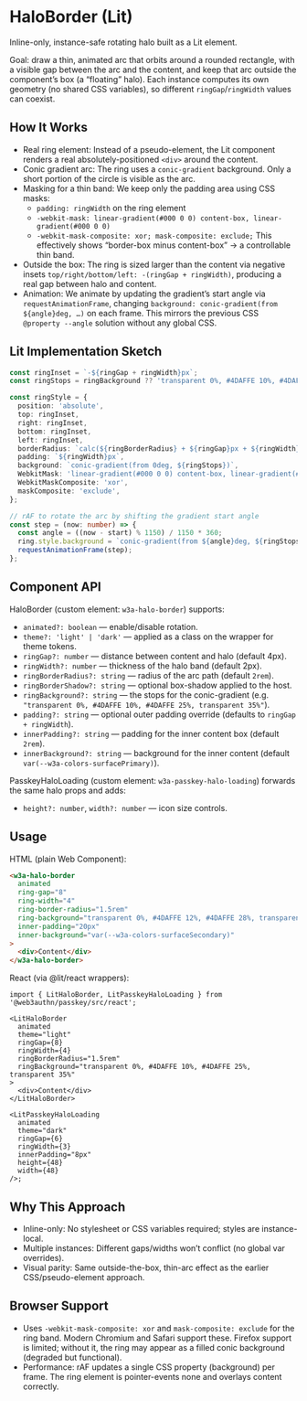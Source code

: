 # HaloBorder (Lit)

Inline-only, instance-safe rotating halo built as a Lit element.

Goal: draw a thin, animated arc that orbits around a rounded rectangle, with a visible gap between the arc and the content, and keep that arc outside the component’s box (a “floating” halo). Each instance computes its own geometry (no shared CSS variables), so different `ringGap`/`ringWidth` values can coexist.

## How It Works

- Real ring element: Instead of a pseudo-element, the Lit component renders a real absolutely-positioned `<div>` around the content.
- Conic gradient arc: The ring uses a `conic-gradient` background. Only a short portion of the circle is visible as the arc.
- Masking for a thin band: We keep only the padding area using CSS masks:
  - `padding: ringWidth` on the ring element
  - `-webkit-mask: linear-gradient(#000 0 0) content-box, linear-gradient(#000 0 0)`
  - `-webkit-mask-composite: xor; mask-composite: exclude;`
  This effectively shows “border-box minus content-box” → a controllable thin band.
- Outside the box: The ring is sized larger than the content via negative insets `top/right/bottom/left: -(ringGap + ringWidth)`, producing a real gap between halo and content.
- Animation: We animate by updating the gradient’s start angle via `requestAnimationFrame`, changing `background: conic-gradient(from ${angle}deg, …)` on each frame. This mirrors the previous CSS `@property --angle` solution without any global CSS.

## Lit Implementation Sketch

```ts
const ringInset = `-${ringGap + ringWidth}px`;
const ringStops = ringBackground ?? 'transparent 0%, #4DAFFE 10%, #4DAFFE 25%, transparent 35%';

const ringStyle = {
  position: 'absolute',
  top: ringInset,
  right: ringInset,
  bottom: ringInset,
  left: ringInset,
  borderRadius: `calc(${ringBorderRadius} + ${ringGap}px + ${ringWidth}px)`,
  padding: `${ringWidth}px`,
  background: `conic-gradient(from 0deg, ${ringStops})`,
  WebkitMask: 'linear-gradient(#000 0 0) content-box, linear-gradient(#000 0 0)',
  WebkitMaskComposite: 'xor',
  maskComposite: 'exclude',
};

// rAF to rotate the arc by shifting the gradient start angle
const step = (now: number) => {
  const angle = ((now - start) % 1150) / 1150 * 360;
  ring.style.background = `conic-gradient(from ${angle}deg, ${ringStops})`;
  requestAnimationFrame(step);
};
```

## Component API

HaloBorder (custom element: `w3a-halo-border`) supports:

- `animated?: boolean` — enable/disable rotation.
- `theme?: 'light' | 'dark'` — applied as a class on the wrapper for theme tokens.
- `ringGap?: number` — distance between content and halo (default 4px).
- `ringWidth?: number` — thickness of the halo band (default 2px).
- `ringBorderRadius?: string` — radius of the arc path (default `2rem`).
- `ringBorderShadow?: string` — optional box-shadow applied to the host.
- `ringBackground?: string` — the stops for the conic-gradient (e.g. `"transparent 0%, #4DAFFE 10%, #4DAFFE 25%, transparent 35%"`).
- `padding?: string` — optional outer padding override (defaults to `ringGap + ringWidth`).
- `innerPadding?: string` — padding for the inner content box (default `2rem`).
- `innerBackground?: string` — background for the inner content (default `var(--w3a-colors-surfacePrimary)`).

PasskeyHaloLoading (custom element: `w3a-passkey-halo-loading`) forwards the same halo props and adds:

- `height?: number`, `width?: number` — icon size controls.

## Usage

HTML (plain Web Component):

```html
<w3a-halo-border
  animated
  ring-gap="8"
  ring-width="4"
  ring-border-radius="1.5rem"
  ring-background="transparent 0%, #4DAFFE 12%, #4DAFFE 28%, transparent 36%"
  inner-padding="20px"
  inner-background="var(--w3a-colors-surfaceSecondary)"
>
  <div>Content</div>
</w3a-halo-border>
```

React (via @lit/react wrappers):

```tsx
import { LitHaloBorder, LitPasskeyHaloLoading } from '@web3authn/passkey/src/react';

<LitHaloBorder
  animated
  theme="light"
  ringGap={8}
  ringWidth={4}
  ringBorderRadius="1.5rem"
  ringBackground="transparent 0%, #4DAFFE 10%, #4DAFFE 25%, transparent 35%"
>
  <div>Content</div>
</LitHaloBorder>

<LitPasskeyHaloLoading
  animated
  theme="dark"
  ringGap={6}
  ringWidth={3}
  innerPadding="8px"
  height={48}
  width={48}
/>;
```

## Why This Approach

- Inline-only: No stylesheet or CSS variables required; styles are instance-local.
- Multiple instances: Different gaps/widths won’t conflict (no global var overrides).
- Visual parity: Same outside-the-box, thin-arc effect as the earlier CSS/pseudo-element approach.

## Browser Support

- Uses `-webkit-mask-composite: xor` and `mask-composite: exclude` for the ring band. Modern Chromium and Safari support these. Firefox support is limited; without it, the ring may appear as a filled conic background (degraded but functional).
- Performance: rAF updates a single CSS property (background) per frame. The ring element is pointer-events none and overlays content correctly.
